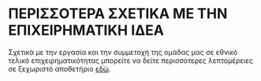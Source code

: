 # ΠΕΡΙΣΣΟΤΕΡΑ ΣΧΕΤΙΚΑ ΜΕ ΤΗΝ ΕΠΙΧΕΙΡΗΜΑΤΙΚΗ ΙΔΕΑ
Σχετικά με την εργασία και την συμμετοχή της ομάδας μας σε εθνικό τελικό επιχειρηματικότητας μπορείτε να 
δείτε περισσότερες λεπτομέρειες σε ξεχωριστό αποθετήριο <a href=https://github.com/tsantalis02/Univice.git>εδώ</a>.
